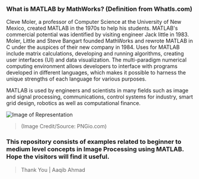 ### What is MATLAB by MathWorks? (Definition from WhatIs.com)
Cleve Moler, a professor of Computer Science at the University of New Mexico, created MATLAB in the 1970s to help his students. MATLAB's commercial potential was identified by visiting engineer Jack little in 1983. Moler, Little and Steve Bangart founded MathWorks and rewrote MATLAB in C under the auspices of their new company in 1984. Uses for MATLAB include matrix calculations, developing and running algorithms, creating user interfaces (UI) and data visualization. The multi-paradigm numerical computing environment allows developers to interface with programs developed in different languages, which makes it possible to harness the unique strengths of each language for various purposes.

MATLAB is used by engineers and scientists in many fields such as image and signal processing, communications, control systems for industry, smart grid design, robotics as well as computational finance.

![Image of Representation](https://img.pngio.com/mathworks-matlab-software-hardware-and-software-eits-mathworks-png-621_142.png)
> (Image Credit/Source:  PNGio.com)


### This repository consists of examples related to beginner to medium level concepts in Image Processing using MATLAB. Hope the visitors will find it useful.

> Thank You | Aaqib Ahmad
